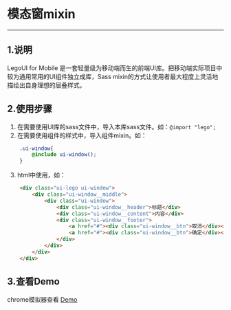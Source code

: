 # 模态窗mixin

---

## 1.说明
LegoUI for Mobile 是一套轻量级为移动端而生的前端UI库。把移动端实际项目中较为通用常用的UI组件独立成库，Sass mixin的方式让使用者最大程度上灵活地描绘出自身理想的层叠样式。

## 2.使用步骤
1. 在需要使用UI库的sass文件中，导入本库sass文件。如：`@import "lego";`
2. 在需要使用组件的样式中，导入组件mixin。如：
```scss	
	.ui-window{
		@include ui-window();
	}
```	
3.	html中使用，如：
```html
	<div class="ui-lego ui-window">
        <div class="ui-window__middle">
            <div class="ui-window">
                <div class="ui-window__header">标题</div>
                <div class="ui-window__content">内容</div>
                <div class="ui-window__footer">
                    <a href="#"><div class="ui-window__btn">取消</div></a>
                    <a href="#"><div class="ui-window__btn">确定</div></a>
                </div>
            </div>
        </div>
    </div>
```	

## 3.查看Demo

chrome模拟器查看 [Demo](http://ued.yypm.com/legomobi/3.0.0/src/demo/Window.html)




	
					